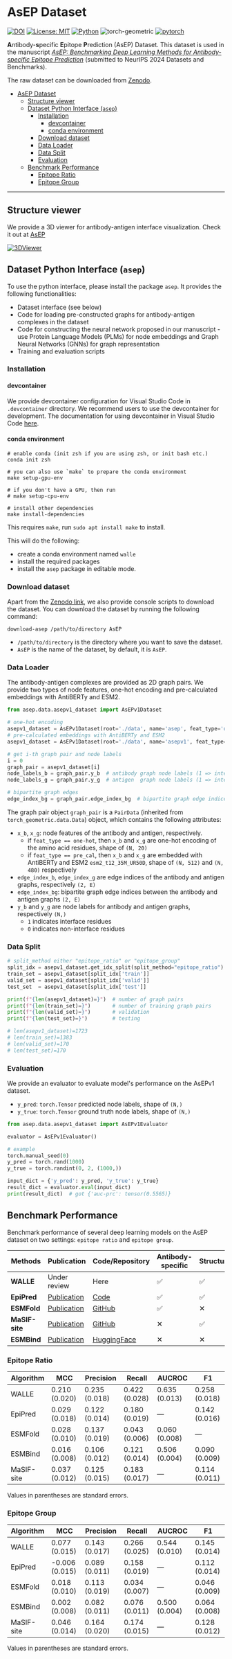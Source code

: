 # AsEP Dataset

<!-- https://img.shields.io/badges/static-badge -->
[![DOI](https://zenodo.org/badge/DOI/10.5281/zenodo.11495514.svg)](https://doi.org/10.5281/zenodo.11495514)
[![License: MIT](https://img.shields.io/badge/License-MIT-yellow.svg)](https://opensource.org/licenses/MIT)
[![Python](https://img.shields.io/badge/Python-3.10-blue.svg)](https://www.python.org/)
![torch-geometric](https://img.shields.io/badge/PyTorch--Geometric-2.5.3-green)
[![pytorch](https://img.shields.io/badge/PyTorch-2.1.1-blue)](https://pytorch.org/)

**A**ntibody-**s**pecific **E**pitope **P**rediction (AsEP) Dataset. This dataset is used in the manuscript [*AsEP: Benchmarking Deep Learning Methods for Antibody-specific Epitope Prediction*](https://openreview.net) (submitted to NeurIPS 2024 Datasets and Benchmarks).

The raw dataset can be downloaded from [Zenodo](https://doi.org/10.5281/zenodo.11495514).

<!-- table of contents -->
- [AsEP Dataset](#asep-dataset)
  - [Structure viewer](#structure-viewer)
  - [Dataset Python Interface (`asep`)](#dataset-python-interface-asep)
    - [Installation](#installation)
      - [devcontainer](#devcontainer)
      - [conda environment](#conda-environment)
    - [Download dataset](#download-dataset)
    - [Data Loader](#data-loader)
    - [Data Split](#data-split)
    - [Evaluation](#evaluation)
  - [Benchmark Performance](#benchmark-performance)
    - [Epitope Ratio](#epitope-ratio)
    - [Epitope Group](#epitope-group)

---

## Structure viewer

We provide a 3D viewer for antibody-antigen interface visualization.
Check it out at [AsEP](https://walle.abycloud.net)

[![3DViewer](figures/viewer-loop.gif)](https://walle.abycloud.net)


## Dataset Python Interface (`asep`)

To use the python interface, please install the package `asep`. It provides the following functionalities:

- Dataset interface (see below)
- Code for loading pre-constructed graphs for antibody-antigen complexes in the dataset
- Code for constructing the neural network proposed in our manuscript - use Protein Language Models (PLMs) for node embeddings and Graph Neural Networks (GNNs) for graph representation
- Training and evaluation scripts

### Installation

#### devcontainer

We provide devcontainer configuration for Visual Studio Code in `.devcontainer` directory.
We recommend users to use the devcontainer for development.
The documentation for using devcontainer in Visual Studio Code [here](https://code.visualstudio.com/docs/remote/containers).

#### conda environment

```shell
# enable conda (init zsh if you are using zsh, or init bash etc.)
conda init zsh

# you can also use `make` to prepare the conda environment
make setup-gpu-env

# if you don't have a GPU, then run
# make setup-cpu-env

# install other dependencies
make install-dependencies
```

This requires `make`, run `sudo apt install make` to install.

This will do the following:

- create a conda environment named `walle`
- install the required packages
- install the `asep` package in editable mode.

### Download dataset

Apart from the [Zenodo link](https://doi.org/10.5281/zenodo.11495514), we also provide console scripts to download the dataset. You can download the dataset by running the following command:

```shell
download-asep /path/to/directory AsEP
```

- `/path/to/directory` is the directory where you want to save the dataset.
- `AsEP` is the name of the dataset, by default, it is `AsEP`.

### Data Loader

The antibody-antigen complexes are provided as 2D graph pairs. We provide two types of node features, one-hot encoding and pre-calculated embeddings with AntiBERTy and ESM2.

```python
from asep.data.asepv1_dataset import AsEPv1Dataset

# one-hot encoding
asepv1_dataset = AsEPv1Dataset(root='./data', name='asep', feat_type='one_hot')
# pre-calculated embeddings with AntiBERTy and ESM2
asepv1_dataset = AsEPv1Dataset(root='./data', name='asepv1', feat_type='pre_cal')

# get i-th graph pair and node labels
i = 0
graph_pair = asepv1_dataset[i]
node_labels_b = graph_pair.y_b  # antibody graph node labels (1 => interface nodes)
node_labels_g = graph_pair.y_g  # antigen  graph node labels (1 => interface nodes)

# bipartite graph edges
edge_index_bg = graph_pair.edge_index_bg  # bipartite graph edge indices between the antibody and antigen graphs of shape (2, E), 1st col is antibody node indices, 2nd col is antigen node indices
```

The graph pair object `graph_pair` is a `PairData` (inherited from `torch_geometric.data.Data`) object, which contains the following attributes:

- `x_b`, `x_g`: node features of the antibody and antigen, respectively.
  - if `feat_type == one-hot`, then `x_b` and `x_g` are one-hot encoding of the amino acid residues, shape of `(N, 20)`
  - if `feat_type == pre_cal`, then `x_b` and `x_g` are embedded with AntiBERTy and ESM2 `esm2_t12_35M_UR50D`, shape of `(N, 512)` and `(N, 480)` respectively
- `edge_index_b`, `edge_index_g` are edge indices of the antibody and antigen graphs, respectively `(2, E)`
- `edge_index_bg`: bipartite graph edge indices between the antibody and antigen graphs `(2, E)`
- `y_b` and `y_g` are node labels for antibody and antigen graphs, respectively `(N,)`
  - `1` indicates interface residues
  - `0` indicates non-interface residues

### Data Split

```python
# split_method either "epitope_ratio" or "epitope_group"
split_idx = asepv1_dataset.get_idx_split(split_method="epitope_ratio")
train_set = asepv1_dataset[split_idx['train']]
valid_set = asepv1_dataset[split_idx['valid']]
test_set  = asepv1_dataset[split_idx['test']]

print(f"{len(asepv1_dataset)=}")  # number of graph pairs
print(f"{len(train_set)=}")       # number of training graph pairs
print(f"{len(valid_set)=}")       # validation
print(f"{len(test_set)=}")        # testing

# len(asepv1_dataset)=1723
# len(train_set)=1383
# len(valid_set)=170
# len(test_set)=170
```

### Evaluation

We provide an evaluator to evaluate model's performance on the AsEPv1 dataset.

- `y_pred`: `torch.Tensor` predicted node labels, shape of `(N,)`
- `y_true`: `torch.Tensor` ground truth node labels, shape of `(N,)`

```python
from asep.data.asepv1_dataset import AsEPv1Evaluator

evaluator = AsEPv1Evaluator()

# example
torch.manual_seed(0)
y_pred = torch.rand(1000)
y_true = torch.randint(0, 2, (1000,))

input_dict = {'y_pred': y_pred, 'y_true': y_true}
result_dict = evaluator.eval(input_dict)
print(result_dict)  # got {'auc-prc': tensor(0.5565)}
```

## Benchmark Performance

Benchmark performance of several deep learning models on the AsEP dataset on two settings: `epitope ratio` and `epitope group`.

| Methods        | Publication                                                  | Code/Repository                                                                              | Antibody-specific | Structure | PLM | Graph |
| -------------- | ------------------------------------------------------------ | -------------------------------------------------------------------------------------------- | ----------------- | --------- | --- | ----- |
| **WALLE**      | Under review                                                 | Here                                                                                         | ✅                 | ✅         | ✅   | ✅     |
| **EpiPred**    | [Publication](https://doi.org/10.1093/bioinformatics/btu190) | [Code](https://opig.stats.ox.ac.uk/webapps/sabdab-sabpred/sabpred/more#EpiPred)              | ✅                 | ✅         | ✕   | ✅     |
| **ESMFold**    | [Publication](https://doi.org/10.1126/science.ade2574)       | [GitHub](https://github.com/facebookresearch/esm)                                            | ✅                 | ✕         | ✅   | ✕     |
| **MaSIF-site** | [Publication](https://doi.org/10.1038/s41592-019-0666-6)     | [GitHub](https://github.com/LPDI-EPFL/masif)                                                 | ✕                 | ✅         | ✕   | ✅     |
| **ESMBind**    | [Publication](https://doi.org/10.1101/2023.11.13.566930)     | [HuggingFace](https://huggingface.co/AmelieSchreiber/esm2_t12_35M_lora_binding_sites_v2_cp3) | ✕                 | ✕         | ✅   | ✕     |


### Epitope Ratio

| Algorithm  | MCC           | Precision     | Recall        | AUCROC        | F1            |
| ---------- | ------------- | ------------- | ------------- | ------------- | ------------- |
| WALLE      | 0.210 (0.020) | 0.235 (0.018) | 0.422 (0.028) | 0.635 (0.013) | 0.258 (0.018) |
| EpiPred    | 0.029 (0.018) | 0.122 (0.014) | 0.180 (0.019) | —             | 0.142 (0.016) |
| ESMFold    | 0.028 (0.010) | 0.137 (0.019) | 0.043 (0.006) | 0.060 (0.008) | —             |
| ESMBind    | 0.016 (0.008) | 0.106 (0.012) | 0.121 (0.014) | 0.506 (0.004) | 0.090 (0.009) |
| MaSIF-site | 0.037 (0.012) | 0.125 (0.015) | 0.183 (0.017) | —             | 0.114 (0.011) |

Values in parentheses are standard errors.

### Epitope Group

| Algorithm  | MCC            | Precision     | Recall        | AUCROC        | F1            |
| ---------- | -------------- | ------------- | ------------- | ------------- | ------------- |
| WALLE      | 0.077 (0.015)  | 0.143 (0.017) | 0.266 (0.025) | 0.544 (0.010) | 0.145 (0.014) |
| EpiPred    | -0.006 (0.015) | 0.089 (0.011) | 0.158 (0.019) | —             | 0.112 (0.014) |
| ESMFold    | 0.018 (0.010)  | 0.113 (0.019) | 0.034 (0.007) | —             | 0.046 (0.009) |
| ESMBind    | 0.002 (0.008)  | 0.082 (0.011) | 0.076 (0.011) | 0.500 (0.004) | 0.064 (0.008) |
| MaSIF-site | 0.046 (0.014)  | 0.164 (0.020) | 0.174 (0.015) | —             | 0.128 (0.012) |

Values in parentheses are standard errors.
